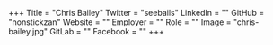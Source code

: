 +++
Title = "Chris Bailey"
Twitter = "seebails"
LinkedIn = ""
GitHub = "nonstickzan"
Website = ""
Employer = ""
Role = ""
Image = "chris-bailey.jpg"
GitLab = ""
Facebook = ""
+++
